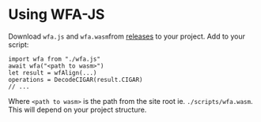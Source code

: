 # Using WFA-JS

Download `wfa.js` and `wfa.wasm`from [releases](https://git.tronnet.net/alu/WFA-JS/releases) to your project. Add to your script:

```
import wfa from "./wfa.js"
await wfa("<path to wasm>")
let result = wfAlign(...)
operations = DecodeCIGAR(result.CIGAR)
// ...
```

Where `<path to wasm>` is the path from the site root ie. `./scripts/wfa.wasm`. This will depend on your project structure.